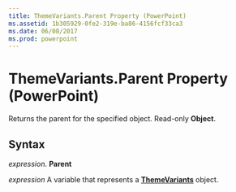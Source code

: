 ```yaml
---
title: ThemeVariants.Parent Property (PowerPoint)
ms.assetid: 1b305929-0fe2-319e-ba86-4156fcf33ca3
ms.date: 06/08/2017
ms.prod: powerpoint
---
```



# ThemeVariants.Parent Property (PowerPoint)

Returns the parent for the specified object. Read-only **Object**.


## Syntax

 _expression_. **Parent**

 _expression_ A variable that represents a **[ThemeVariants](themevariants-object-powerpoint.md)** object.


